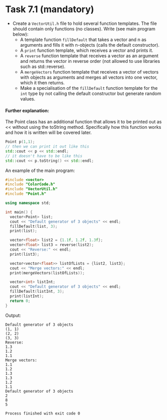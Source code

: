 # Task 7.1 (mandatory)

* Create a `VectorUtil.h` file to hold several function templates. The file should contain only functions (no classes).
  Write (see main program below):
    * A template function `fillDefault` that takes a vector and n as arguments and fills it with n-objects (calls the
      default
      constructor).
    * A `print` function template, which receives a vector and prints it.
    * A `reverse` function template that receives a vector as an argument and returns the vector in reverse order (not
      allowed to use libraries such as std::reverse).
    * A `mergeVectors` function template that receives a vector of vectors with objects as arguments and merges all
      vectors into one
      vector, which it then returns.
    * Make a specialisation of the `fillDefault` function template for the `int` type by not calling the default
      constructor but generate random values.

#### Further explanation:

The Point class has an additional function that allows it to be printed out as << without using the toString method.
Specifically
how this function works and how it is written will be covered later.

```c++
Point p(1,1);
// then we can print it out like this
std::cout << p << std::endl;
// it doesn't have to be like this
std::cout << p.toString() << std::endl;
```

An example of the main program:

  ```c++
#include <vector>
#include "ColorCode.h"
#include "VectorUtil.h"
#include "Point.h"

using namespace std;

int main() {
    vector<Point> list;
    cout << "Default generator of 3 objects" << endl;
    fillDefault(list, 3);
    print(list);

    vector<float> list2 = {1.1f, 1.2f, 1.3f};
    vector<float> list3 = reverse(list2);
    cout << "Reverse:" << endl;
    print(list3);

    vector<vector<float>> listOfLists = {list2, list3};
    cout << "Merge vectors:" << endl;
    print(mergeVectors(listOfLists));

    vector<int> listInt;
    cout << "Default generator of 3 objects" << endl;
    fillDefault(listInt, 3);
    print(listInt);
    return 0;
}
  ```

Output:

```
Default generator of 3 objects
(1, 1)
(2, 2)
(3, 3)
Reverse:
1.3
1.2
1.1
Merge vectors:
1.1
1.2
1.3
1.3
1.2
1.1
Default generator of 3 objects
2
8
5

Process finished with exit code 0
```

